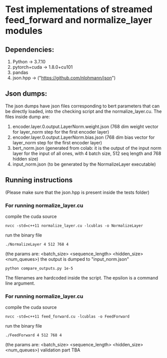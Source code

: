 # Test implementations of streamed feed_forward and normalize_layer modules 
## Dependencies:
1. Python -> 3.7.10
2. pytorch+cuda -> 1.8.0+cu101
3. pandas 
4. json.hpp -> ("https://github.com/nlohmann/json")
## Json dumps:
The json dumps have json files corresponding to bert parameters that can be directly loaded, into the checking script and the normalize_layer.cu.
The files inside dump are:
1. encoder.layer.0.output.LayerNorm.weight.json (768 dim weight vector for layer_norm step for the first encoder layer)
2. encoder.layer.0.output.LayerNorm.bias.json (768 dim bias vector for layer_norm step for the first encoder layer)
3. bert_norm.json (generated from colab: it is the output of the input norm layer for the input of all ones, with 4 batch size, 512 seq length and 768 hidden size)
4. input_norm.json (to be generated by the NormalizeLayer executable)
## Running instructions
(Please make sure that the json.hpp is present inside the tests folder)
### For running normalize_layer.cu

compile the cuda source

```nvcc -std=c++11 normalize_layer.cu -lcublas -o NormalizeLayer```

run the binary file 

```./NormalizeLayer 4 512 768 4```

(the params are: <batch_size> <sequence_length> <hidden_size> <num_queues>)
the output is dumped to "input_norm.json"

```python compare_outputs.py 1e-5```

The filenames are hardcoded inside the script. The epsilon is a command line argument. 

### For running normalize_layer.cu

compile the cuda source

```nvcc -std=c++11 feed_forward.cu -lcublas -o FeedForward```

run the binary file 

```./FeedForward 4 512 768 4```

(the params are: <batch_size> <sequence_length> <hidden_size> <num_queues>)
validation part TBA
<!-- the output is dumped to "input_norm.json"
```python compare_outputs.py input_norm.json bert_norm.json 4 512 768 4``` -->